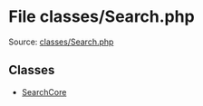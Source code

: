 File classes/Search.php
=========

Source: [classes/Search.php](https://github.com/PrestaShop/PrestaShop/blob/1.5.6.2/classes/Search.php)


Classes
-------

* [SearchCore](class.SearchCore.md)

